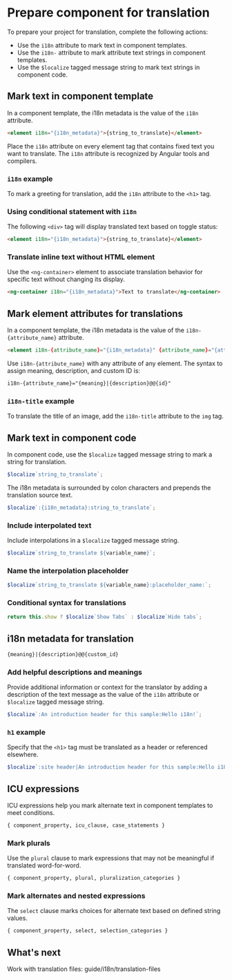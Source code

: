 # Prepare component for translation

To prepare your project for translation, complete the following actions:

- Use the `i18n` attribute to mark text in component templates.
- Use the `i18n-` attribute to mark attribute text strings in component templates.
- Use the `$localize` tagged message string to mark text strings in component code.

## Mark text in component template

In a component template, the i18n metadata is the value of the `i18n` attribute.

```html
<element i18n="{i18n_metadata}">{string_to_translate}</element>
```

Place the `i18n` attribute on every element tag that contains fixed text you want to translate. The `i18n` attribute is recognized by Angular tools and compilers.

### `i18n` example

To mark a greeting for translation, add the `i18n` attribute to the `<h1>` tag.

### Using conditional statement with `i18n`

The following `<div>` tag will display translated text based on toggle status:

```html
<element i18n="{i18n_metadata}">{string_to_translate}</element>
```

### Translate inline text without HTML element

Use the `<ng-container>` element to associate translation behavior for specific text without changing its display.

```html
<ng-container i18n="{i18n_metadata}">Text to translate</ng-container>
```

## Mark element attributes for translations

In a component template, the i18n metadata is the value of the `i18n-{attribute_name}` attribute.

```html
<element i18n-{attribute_name}="{i18n_metadata}" {attribute_name}="{attribute_value}" />
```

Use `i18n-{attribute_name}` with any attribute of any element. The syntax to assign meaning, description, and custom ID is:

```html
i18n-{attribute_name}="{meaning}|{description}@@{id}"
```

### `i18n-title` example

To translate the title of an image, add the `i18n-title` attribute to the `img` tag.

## Mark text in component code

In component code, use the `$localize` tagged message string to mark a string for translation.

```typescript
$localize`string_to_translate`;
```

The i18n metadata is surrounded by colon characters and prepends the translation source text.

```typescript
$localize`:{i18n_metadata}:string_to_translate`;
```

### Include interpolated text

Include interpolations in a `$localize` tagged message string.

```typescript
$localize`string_to_translate ${variable_name}`;
```

### Name the interpolation placeholder

```typescript
$localize`string_to_translate ${variable_name}:placeholder_name:`;
```

### Conditional syntax for translations

```typescript
return this.show ? $localize`Show Tabs` : $localize`Hide tabs`;
```

## i18n metadata for translation

```html
{meaning}|{description}@@{custom_id}
```

### Add helpful descriptions and meanings

Provide additional information or context for the translator by adding a description of the text message as the value of the `i18n` attribute or `$localize` tagged message string.

```typescript
$localize`:An introduction header for this sample:Hello i18n!`;
```

### `h1` example

Specify that the `<h1>` tag must be translated as a header or referenced elsewhere.

```typescript
$localize`:site header|An introduction header for this sample:Hello i18n!`;
```

## ICU expressions

ICU expressions help you mark alternate text in component templates to meet conditions.

```html
{ component_property, icu_clause, case_statements }
```

### Mark plurals

Use the `plural` clause to mark expressions that may not be meaningful if translated word-for-word.

```html
{ component_property, plural, pluralization_categories }
```

### Mark alternates and nested expressions

The `select` clause marks choices for alternate text based on defined string values.

```html
{ component_property, select, selection_categories }
```

## What's next

Work with translation files: guide/i18n/translation-files

[ApiLocalizeInitLocalize]: api/localize/init/$localize '$localize | init - localize - API  | Angular'
[GuideI18nCommonPrepareMarkAlternatesAndNestedExpressions]: guide/i18n/prepare#mark-alternates-and-nested-expressions 'Mark alternates and nested expressions - Prepare templates for translation | Angular'
[GuideI18nCommonPrepareMarkPlurals]: guide/i18n/prepare#mark-plurals 'Mark plurals - Prepare component for translation | Angular'
[GuideI18nOptionalManageMarkedText]: guide/i18n/manage-marked-text 'Manage marked text with custom IDs | Angular'
[GithubAngularAngularBlobEcffc3557fe1bff9718c01277498e877ca44588dPackagesCoreSrcI18nLocaleEnTsL14L18]: https://github.com/angular/angular/blob/ecffc3557fe1bff9718c01277498e877ca44588d/packages/core/src/i18n/locale_en.ts#L14-L18 'Line 14 to 18 - angular/packages/core/src/i18n/locale_en.ts | angular/angular | GitHub'
[GithubUnicodeOrgIcuUserguideFormatParseMessages]: https://unicode-org.github.io/icu/userguide/format_parse/messages 'ICU Message Format - ICU Documentation | Unicode | GitHub'
[UnicodeCldrMain]: https://cldr.unicode.org 'Unicode CLDR Project'
[UnicodeCldrIndexCldrSpecPluralRules]: http://cldr.unicode.org/index/cldr-spec/plural-rules 'Plural Rules | CLDR - Unicode Common Locale Data Repository | Unicode'
[UnicodeCldrIndexCldrSpecPluralRulesTocChoosingPluralCategoryNames]: http://cldr.unicode.org/index/cldr-spec/plural-rules#TOC-Choosing-Plural-Category-Names 'Choosing Plural Category Names - Plural Rules | CLDR - Unicode Common Locale Data Repository | Unicode'